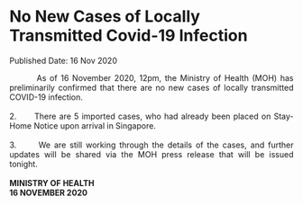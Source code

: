 <html>
    <meta http-equiv="Content-Type" content="text/html; charset=utf-8"/>
    <meta charset="utf-8"/>
    <title>No New Cases of Locally Transmitted Covid-19 Infection</title>
    <body><h1>No New Cases of Locally Transmitted Covid-19 Infection</h1>
    <p>Published Date: 16 Nov 2020</p> <p style="text-align: justify;">&nbsp; &nbsp; &nbsp; &nbsp; As of 16 November 2020, 12pm, the Ministry of Health (MOH) has preliminarily confirmed that there are no new cases of locally transmitted COVID-19 infection.&nbsp;&nbsp;<br><br>2.&nbsp; &nbsp; &nbsp; There are 5 imported cases, who had already been placed on Stay-Home Notice upon arrival in Singapore.&nbsp;<br><br>3.&nbsp; &nbsp; &nbsp; We are still working through the details of the cases, and further updates will be shared via the MOH press release that will be issued tonight.&nbsp;<br><br><strong>MINISTRY OF HEALTH<br>16 NOVEMBER 2020</strong><br></p><div><br></div></body>
</html>